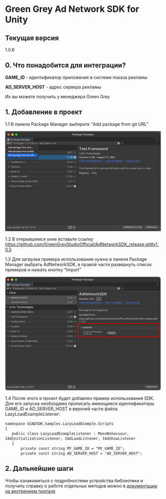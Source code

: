 # Green Grey Ad Network SDK for Unity

## Текущая версия
1.0.6

## 0. Что понадобится для интеграции?
**GAME_ID** - идентификатор приложения в системе показа рекламы

**AD_SERVER_HOST** - адрес сервера рекламы

Их вы можете получить у менеджера Green Grey


## 1. Добавление в проект
1.1 В панели Package Manager выберите "Add package from git URL"

![Add package to project](/.readme/add_package_from_git.png)

1.2 В открывшемся окне вставьте ссылку https://github.com/GreenGreyStudioOfficial/AdNetworkSDK_release.git#v1.0.5

1.3 Для загрузки примера использования нужно в панели Package Manager выбрать AdNetworkSDK, в правой части развернуть список примеров и нажать кнопку “Import”

![Import samples](/.readme/import_samples.png)

1.4 После этого в проект будет добавлен пример использования SDK. Для его запуска необходимо прописать имеющиеся идентификаторы GAME_ID и AD_SERVER_HOST в верхней части файла LazyLoadExampleListener:


```
namespace GGADSDK.Samples.LazyLoadExample.Scripts
{
   public class LazyLoadExampleListener : MonoBehaviour, IAdInitializationListener, IAdLoadListener, IAdShowListener
   {
       private const string MY_GAME_ID = "MY_GAME_ID";
       private const string AD_SERVER_HOST = "AD_SERVER_HOST";

```


## 2. Дальнейшие шаги
Чтобы ознакомиться с подробностями устройства библиотеки и получить справку о работе отдельных методов можно в [документации на внутреннем портале](https://greengrey.atlassian.net/wiki/spaces/DEV/pages/183795734/GreenGrey.AdNetworkSDK)
